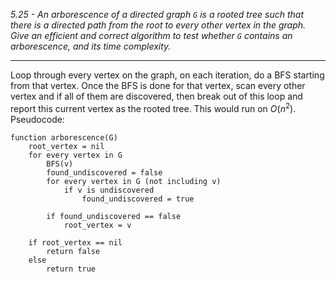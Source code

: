 *5.25 - An arborescence of a directed graph `G` is a rooted tree such that there is a directed path from the root to every other vertex in the graph. Give an efficient and correct algorithm to test whether `G` contains an arborescence, and its time complexity.*  
***
Loop through every vertex on the graph, on each iteration, do a BFS starting from that vertex. Once the BFS is done for that vertex, scan every other vertex and if all of them are discovered, then break out of this loop and report this current vertex as the rooted tree. This would run on $O(n^2)$. Pseudocode:
```
function arborescence(G)
    root_vertex = nil
    for every vertex in G
        BFS(v)
        found_undiscovered = false
        for every vertex in G (not including v)
            if v is undiscovered
                found_undiscovered = true

        if found_undiscovered == false
            root_vertex = v

    if root_vertex == nil
        return false
    else
        return true
```

